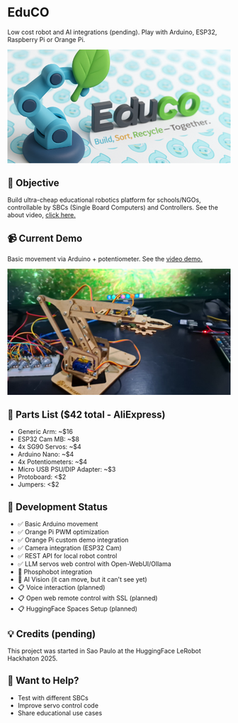 # EduCO
Low cost robot and AI integrations (pending). Play with Arduino, ESP32, Raspberry Pi or Orange Pi.

![Demo](educo_2.png)

## 🎯 Objective
Build ultra-cheap educational robotics platform for schools/NGOs, controllable by SBCs (Single Board Computers) and Controllers. See the about video, [click here.](https://github.com/hugorteixeira/educo/raw/refs/heads/main/about_educo.mp4) 

## 📹 Current Demo
Basic movement via Arduino + potentiometer. See the [video demo.](https://github.com/hugorteixeira/educo/raw/refs/heads/main/demo_arduino.mp4)

![Demo](thumb.png)

## 🔧 Parts List ($42 total - AliExpress)
- Generic Arm: ~$16
- ESP32 Cam MB: ~$8
- 4x SG90 Servos: ~$4
- Arduino Nano: ~$4
- 4x Potentiometers: ~$4
- Micro USB PSU/DIP Adapter: ~$3 
- Protoboard: <$2
- Jumpers: <$2

## 🚧 Development Status
- ✅ Basic Arduino movement
- ✅ Orange Pi PWM optimization
- ✅ Orange Pi custom demo integration
- ✅ Camera integration (ESP32 Cam)
- ✅ REST API for local robot control
- ✅ LLM servos web control with Open-WebUI/Ollama
- 🔄 Phosphobot integration
- 🔄 AI Vision (it can move, but it can't see yet)
- 📋 Voice interaction (planned)
- 📋 Open web remote control with SSL (planned)
- 📋 HuggingFace Spaces Setup (planned)

## 💡 Credits (pending)

This project was started in Sao Paulo at the HuggingFace LeRobot Hackhaton 2025.

## 🤝 Want to Help?
- Test with different SBCs
- Improve servo control code
- Share educational use cases
